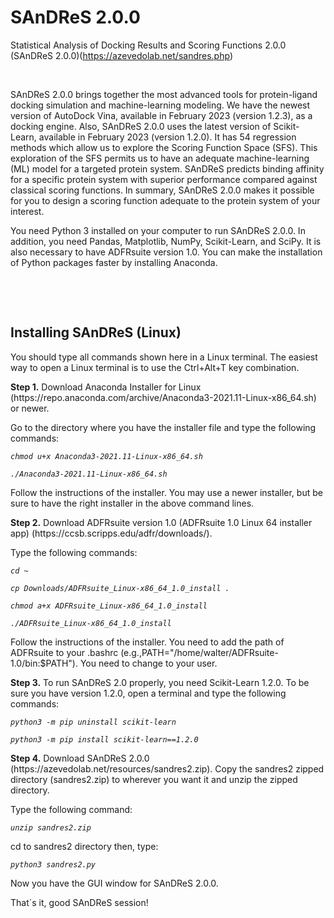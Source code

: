 # SAnDReS 2.0.0
Statistical Analysis of Docking Results and Scoring Functions 2.0.0 (SAnDReS 2.0.0)(https://azevedolab.net/sandres.php)
<P>&nbsp;</P>
SAnDReS 2.0.0 brings together the most advanced tools for protein-ligand docking simulation and machine-learning modeling. We have the newest version of AutoDock Vina, available in February 2023 (version 1.2.3), as a docking engine. Also, SAnDReS 2.0.0 uses the latest version of Scikit-Learn, available in February 2023 (version 1.2.0). It has 54 regression methods which allow us to explore the Scoring Function Space (SFS). This exploration of the SFS permits us to have an adequate machine-learning (ML) model for a targeted protein system. SAnDReS predicts binding affinity for a specific protein system with superior performance compared against classical scoring functions. In summary, SAnDReS 2.0.0 makes it possible for you to design a scoring function adequate to the protein system of your interest. 
<P>You need Python 3 installed on your computer to run SAnDReS 2.0.0. In addition, you need Pandas, Matplotlib, NumPy, Scikit-Learn, and SciPy. It is also necessary to have ADFRsuite version 1.0. You can make the installation of Python packages faster by installing Anaconda.</P>
<P>&nbsp;</P>
<P>&nbsp;</P>
<H2>Installing SAnDReS (Linux)</H2>
<P>You should type all commands shown here in a Linux terminal. The easiest way to open a Linux terminal is to use the Ctrl+Alt+T key combination.</P>
<P><B>Step 1.</B> Download Anaconda Installer for Linux (https://repo.anaconda.com/archive/Anaconda3-2021.11-Linux-x86_64.sh) or newer.</P>
<P>Go to the directory where you have the installer file and type the following commands:
 
 <I> </I> <I>
  
    chmod u+x Anaconda3-2021.11-Linux-x86_64.sh
  
    ./Anaconda3-2021.11-Linux-x86_64.sh

  </I>Follow the instructions of the installer. You may use a newer installer, but be sure to have the right installer in the above command lines.

<P><B>Step 2.</B> Download ADFRsuite version 1.0 (ADFRsuite 1.0 Linux 64 installer app) (https://ccsb.scripps.edu/adfr/downloads/).</P>
<P>Type the following commands:
  <I> </I> <I>
  
    cd ~
    
    cp Downloads/ADFRsuite_Linux-x86_64_1.0_install .

    chmod a+x ADFRsuite_Linux-x86_64_1.0_install

    ./ADFRsuite_Linux-x86_64_1.0_install

</I>Follow the instructions of the installer. You need to add the path of ADFRsuite to your .bashrc (e.g.,PATH="/home/walter/ADFRsuite-1.0/bin:$PATH"). You need to change to your user.
</P>
<P><B>Step 3.</B> To run SAnDReS 2.0 properly, you need Scikit-Learn 1.2.0. To be sure you have version 1.2.0, open a terminal and type the following commands:

 <I> </I> <I>
  
    python3 -m pip uninstall scikit-learn
 
    python3 -m pip install scikit-learn==1.2.0

 </I>
 <I> </I> <I></P>
</I><P><B>Step 4.</B> Download SAnDReS 2.0.0 (https://azevedolab.net/resources/sandres2.zip). Copy the sandres2 zipped directory (sandres2.zip) to wherever you want it and unzip the zipped directory. 
<P>Type the following command:
 
 
 <I> </I> <I>
  
    unzip sandres2.zip

 </I><P></P>
 
  <P>cd to sandres2 directory then, type: 
<I> </I><I>
  
    python3 sandres2.py

   </I>
  <P>Now you have the GUI window for SAnDReS 2.0.0.</P>
<P>That´s it, good SAnDReS session!</P>
  <P>&nbsp;</P>
  <P>&nbsp;</P>
